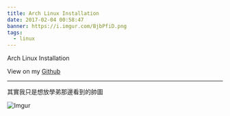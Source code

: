 ```yaml
---
title: Arch Linux Installation
date: 2017-02-04 00:58:47
banner: https://i.imgur.com/BjbPfiD.png
tags:
  - linux
---
```


Arch Linux Installation

<!--more-->


View on my [Github](https://github.com/geniustanley/arch-linux-install)

--------------------------------

其實我只是想放學弟那邊看到的帥圖

![Imgur](https://i.imgur.com/wlepLb1.png)

